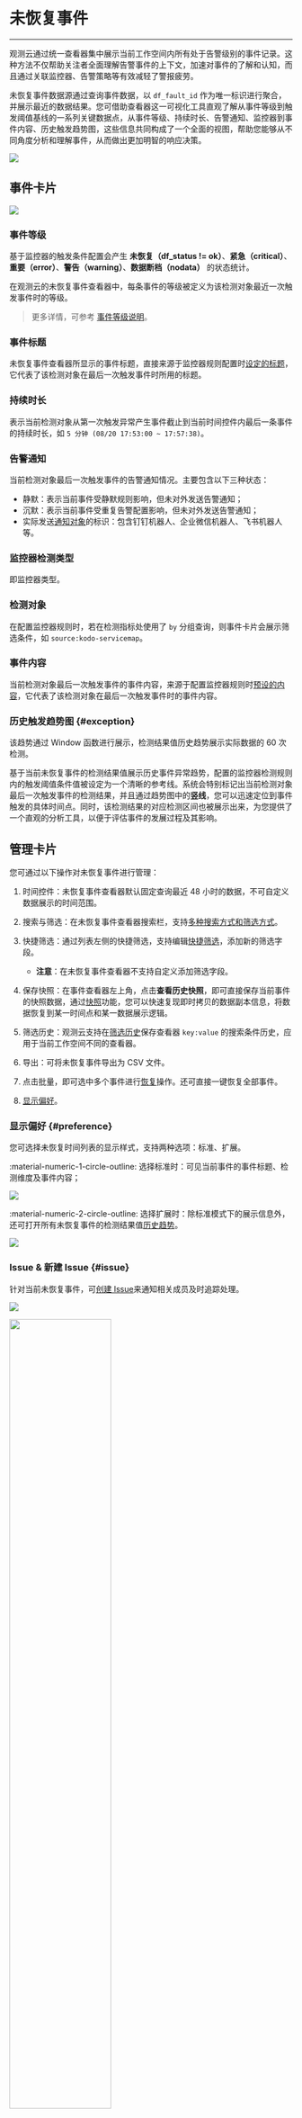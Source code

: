 # 未恢复事件
---

观测云通过统一查看器集中展示当前工作空间内所有处于告警级别的事件记录。这种方法不仅帮助关注者全面理解告警事件的上下文，加速对事件的了解和认知，而且通过关联监控器、告警策略等有效减轻了警报疲劳。

未恢复事件数据源通过查询事件数据，以 `df_fault_id` 作为唯一标识进行聚合，并展示最近的数据结果。您可借助查看器这一可视化工具直观了解从事件等级到触发阈值基线的一系列关键数据点，从事件等级、持续时长、告警通知、监控器到事件内容、历史触发趋势图，这些信息共同构成了一个全面的视图，帮助您能够从不同角度分析和理解事件，从而做出更加明智的响应决策。

![](../img/5.event_6.png)

## 事件卡片

![](../img/event-card.png)

### 事件等级

基于监控器的触发条件配置会产生 **未恢复（df_status != ok）**、**紧急（critical）**、**重要（error）**、**警告（warning）**、**数据断档（nodata）** 的状态统计。

在观测云的未恢复事件查看器中，每条事件的等级被定义为该检测对象最近一次触发事件时的等级。

> 更多详情，可参考 [事件等级说明](../../monitoring/monitor/event-level-description.md)。

### 事件标题

未恢复事件查看器所显示的事件标题，直接来源于监控器规则配置时[设定的标题](../../monitoring/monitor/mutation-detection.md#event-content)，它代表了该检测对象在最后一次触发事件时所用的标题。

### 持续时长

表示当前检测对象从第一次触发异常产生事件截止到当前时间控件内最后一条事件的持续时长，如 `5 分钟 (08/20 17:53:00 ~ 17:57:38)`。

### 告警通知

当前检测对象最后一次触发事件的告警通知情况。主要包含以下三种状态：

- 静默：表示当前事件受静默规则影响，但未对外发送告警通知；
- 沉默：表示当前事件受重复告警配置影响，但未对外发送告警通知；
- 实际发送[通知对象](../../monitoring/notify-object.md)的标识：包含钉钉机器人、企业微信机器人、飞书机器人等。

### 监控器检测类型

即监控器类型。

### 检测对象

在配置监控器规则时，若在检测指标处使用了 `by` 分组查询，则事件卡片会展示筛选条件，如 `source:kodo-servicemap`。

### 事件内容

当前检测对象最后一次触发事件的事件内容，来源于配置监控器规则时[预设的内容](../../monitoring/monitor/mutation-detection.md#event-content)，它代表了该检测对象在最后一次触发事件时的事件内容。

### 历史触发趋势图 {#exception}

该趋势通过 Window 函数进行展示，检测结果值历史趋势展示实际数据的 60 次检测。

基于当前未恢复事件的检测结果值展示历史事件异常趋势，配置的监控器检测规则内的触发阈值条件值被设定为一个清晰的参考线。系统会特别标记出当前检测对象最后一次触发事件的检测结果，并且通过趋势图中的**竖线**，您可以迅速定位到事件触发的具体时间点。同时，该检测结果的对应检测区间也被展示出来，为您提供了一个直观的分析工具，以便于评估事件的发展过程及其影响。


## 管理卡片

您可通过以下操作对未恢复事件进行管理：

1. 时间控件：未恢复事件查看器默认固定查询最近 48 小时的数据，不可自定义数据展示的时间范围。

2. 搜索与筛选：在未恢复事件查看器搜索栏，支持[多种搜索方式和筛选方式](../../getting-started/function-details/explorer-search.md)。

3. 快捷筛选：通过列表左侧的快捷筛选，支持编辑[快捷筛选](../../getting-started/function-details/explorer-search.md#quick-filter)，添加新的筛选字段。

    - **注意**：在未恢复事件查看器不支持自定义添加筛选字段。

4. 保存快照：在事件查看器左上角，点击**查看历史快照**，即可直接保存当前事件的快照数据，通过[快照](../../getting-started/function-details/snapshot.md)功能，您可以快速复现即时拷贝的数据副本信息，将数据恢复到某一时间点和某一数据展示逻辑。

5. 筛选历史：观测云支持在[筛选历史](../../getting-started/function-details/explorer-search.md#filter-history)保存查看器 `key:value` 的搜索条件历史，应用于当前工作空间不同的查看器。

6. 导出：可将未恢复事件导出为 CSV 文件。

7. 点击批量，即可选中多个事件进行[恢复](#recover)操作。还可直接一键恢复全部事件。

8. [显示偏好](#preference)。

### 显示偏好 {#preference}

您可选择未恢复时间列表的显示样式，支持两种选项：标准、扩展。

:material-numeric-1-circle-outline: 选择标准时：可见当前事件的事件标题、检测维度及事件内容；

![](../img/event-1-1.png)

:material-numeric-2-circle-outline: 选择扩展时：除标准模式下的展示信息外，还可打开所有未恢复事件的检测结果值[历史趋势](#exception)。

![](../img/event.png)


### Issue & 新建 Issue {#issue}

针对当前未恢复事件，可[创建 Issue](../../exception/issue.md#event)来通知相关成员及时追踪处理。
 
![](../img/event-2.png)

<img src="../../img/event-3.png" width="60%" >

若当前事件与某个异常追踪产生关联，可点击图标直接跳转查看：

![](../img/event-6.png)

### 恢复事件 {#recover}

即事件状态为正常的事件（`df_sub_status = ok`）。您可以在[监控器](../../monitoring/monitor/index.md)配置触发条件时设置事件恢复规则，或者手动恢复事件。

恢复事件包括**恢复、数据断档恢复、数据断档视为恢复、手动恢复**四种场景。见下表：

| <div style="width: 140px">名称</div>       | `df_status` | 说明                                                    |
| :------------- | :-------- | :----------------------------------------------------------- |
| 恢复           | ok        | 若之前检测过程中触发过“紧急”“重要”“警告”这 3 种异常事件，根据前端配置的 N 次检测做判断，检测次数内无“紧急”“重要”“警告”事件产生，则视为恢复，并产生正常恢复事件。 |
| 数据断档恢复     | ok        | 若之前检测过程中因为数据停止上报触发数据断档异常事件，新的数据重新上报后则判断为恢复产生数据断档恢复事件。 |
| 数据断档视为恢复 | ok        | 若检测数据中出现数据断档情况，那么视此情况为正常状态，并产生恢复事件。 |
| 手动恢复       | ok        | 由用户手动点击恢复产生的 OK 事件，支持单条/批量恢复。                            |

在未恢复事件查看器中，鼠标移到事件，在事件右侧可以查看到恢复按钮置灰。

![](../img/5.event_4.png)


## 更多阅读

<font size=3>

<div class="grid cards" markdown>

- [<font color="coral"> :fontawesome-solid-arrow-right-long: &nbsp; 事件详情</font>](event-details.md)

</div>

<div class="grid cards" markdown>

- [<font color="coral"> :fontawesome-solid-arrow-right-long: &nbsp; 所有事件查看器</font>](./event-list.md)

</div>


<div class="grid cards" markdown>

- [<font color="coral"> :fontawesome-solid-arrow-right-long: &nbsp; 查看器的强大之处</font>](../../getting-started/function-details/explorer-search.md)

</div>

<div class="grid cards" markdown>

- [<font color="coral"> :fontawesome-solid-arrow-right-long: &nbsp; 通过告警统计图可视化分析事件数据</font>](../../scene/visual-chart/alert-statistics.md)

</div>



</font>